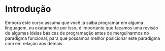 # Introdução

Embora este curso assuma que você já saiba programar em alguma linguagem, ou exatamente por isso, é importante que façamos uma revisão de algumas ideias básicas de programação antes de mergulharmos no paradigma funcional, para que possamos melhor posicionar este paradigma com em relação aos demais.